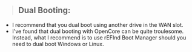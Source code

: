> ## Dual Booting:
* I recommend that you dual boot using another drive in the WAN slot.
* I've found that dual booting with OpenCore can be quite troulesome. Instead, what I recommend is to use rEFInd Boot Manager should you need to dual boot Windows or Linux.
